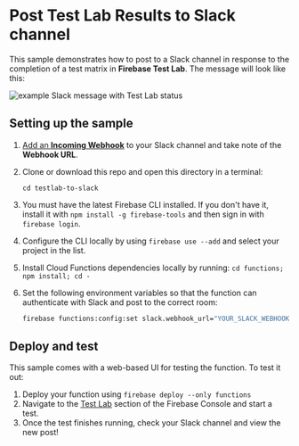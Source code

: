 # Post Test Lab Results to Slack channel

This sample demonstrates how to post to a Slack channel in response to the
completion of a test matrix in **Firebase Test Lab**. The message will look like
this:

![example Slack message with Test Lab status](https://i.imgur.com/9DTL19x.png)

## Setting up the sample

1.  [Add an **Incoming Webhook**](https://my.slack.com/services/new/incoming-webhook/) to your Slack channel and take note of the **Webhook URL**.
1.  Clone or download this repo and open this directory in a terminal:

    ```shell
    cd testlab-to-slack
    ```

1.  You must have the latest Firebase CLI installed. If you don't have it,
    install it with `npm install -g firebase-tools` and then sign in with
    `firebase login`.
1.  Configure the CLI locally by using `firebase use --add` and select your
    project in the list.
1.  Install Cloud Functions dependencies locally by running:
    `cd functions; npm install; cd -`
1.  Set the following environment variables so that the function can
    authenticate with Slack and post to the correct room:

    ```bash
    firebase functions:config:set slack.webhook_url="YOUR_SLACK_WEBHOOK_URL"
    ```

## Deploy and test

This sample comes with a web-based UI for testing the function. To test it out:

1.  Deploy your function using `firebase deploy --only functions`
1.  Navigate to the
    [Test Lab](https://console.firebase.google.com/u/0/project/_/testlab/histories)
    section of the Firebase Console and start a test.
1.  Once the test finishes running, check your Slack channel and view the new
    post!
